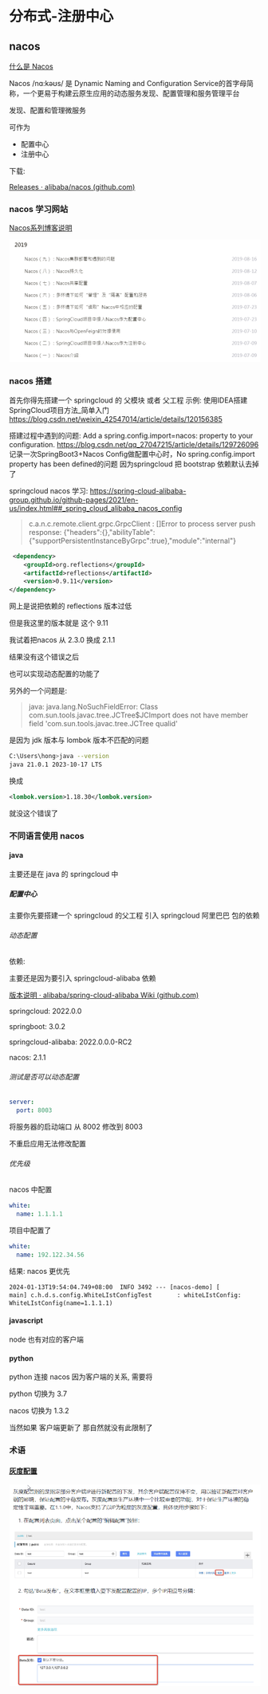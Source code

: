 # 分布式-注册中心
## nacos

[什么是 Nacos](https://nacos.io/zh-cn/docs/what-is-nacos.html)

Nacos /nɑ:kəʊs/ 是 Dynamic Naming and Configuration Service的首字母简称，一个更易于构建云原生应用的动态服务发现、配置管理和服务管理平台

发现、配置和管理微服务

可作为

- 配置中心
- 注册中心



下载:

[Releases · alibaba/nacos (github.com)](https://github.com/alibaba/nacos/releases)



### nacos 学习网站
[Nacos系列博客说明](https://www.larscheng.com/categories/SpringCloud/)


![](https://raw.githubusercontent.com/HongXiaoHong/images/main/picture/msedge_SlOtLAgwKE.png)


### nacos 搭建
首先你得先搭建一个 springcloud 的 父模块 或者 父工程
示例: 使用IDEA搭建SpringCloud项目方法_简单入门
https://blog.csdn.net/weixin_42547014/article/details/120156385

搭建过程中遇到的问题:
Add a spring.config.import=nacos: property to your configuration.
https://blog.csdn.net/qq_27047215/article/details/129726096
记录一次SpringBoot3+Nacos Config做配置中心时，No spring.config.import property has been defined的问题
因为springcloud 把 bootstrap 依赖默认去掉了

springcloud nacos 学习:
https://spring-cloud-alibaba-group.github.io/github-pages/2021/en-us/index.html##_spring_cloud_alibaba_nacos_config



>c.a.n.c.remote.client.grpc.GrpcClient    : []Error to process server push response: {"headers":{},"abilityTable":
>{"supportPersistentInstanceByGrpc":true},"module":"internal"}

```xml
 <dependency>
	<groupId>org.reflections</groupId>
	<artifactId>reflections</artifactId>
	<version>0.9.11</version>
</dependency>

```

网上是说把依赖的 reflections 版本过低

但是我这里的版本就是 这个 9.11

我试着把nacos 从 2.3.0 换成 2.1.1

结果没有这个错误之后

也可以实现动态配置的功能了



另外的一个问题是:

>java: java.lang.NoSuchFieldError: Class com.sun.tools.javac.tree.JCTree$JCImport does not have member field 'com.sun.tools.javac.tree.JCTree qualid'



是因为 jdk 版本与 lombok 版本不匹配的问题

```bash
C:\Users\hong>java --version
java 21.0.1 2023-10-17 LTS
```

换成

```xml
<lombok.version>1.18.30</lombok.version>
```

就没这个错误了



### 不同语言使用 nacos
#### java
主要还是在 java 的 springcloud 中

##### 配置中心

主要你先要搭建一个 springcloud 的父工程
引入 springcloud 阿里巴巴 包的依赖

###### 动态配置

依赖:

主要还是因为要引入 springcloud-alibaba 依赖

[版本说明 · alibaba/spring-cloud-alibaba Wiki (github.com)](https://github.com/alibaba/spring-cloud-alibaba/wiki/版本说明)



springcloud:  2022.0.0

springboot: 3.0.2

springcloud-alibaba: 2022.0.0.0-RC2

nacos:  2.1.1

###### 测试是否可以动态配置

```yaml
server:
  port: 8003
```

将服务器的启动端口 从 8002 修改到 8003

不重启应用无法修改配置



###### 优先级

nacos 中配置

```yaml
white:
  name: 1.1.1.1
```

项目中配置了

```yaml
white:
  name: 192.122.34.56
```

结果: nacos 更优先

```log
2024-01-13T19:54:04.749+08:00  INFO 3492 --- [nacos-demo] [           main] c.h.d.s.config.WhiteLIstConfigTest       : whiteLIstConfig: WhiteLIstConfig(name=1.1.1.1)

```



#### javascript
node 也有对应的客户端

#### python
python 连接 nacos
因为客户端的关系, 需要将

python 切换为 3.7

nacos 切换为 1.3.2

当然如果 客户端更新了 那自然就没有此限制了

### 术语
#### [灰度配置](https://nacos.io/zh-cn/blog/nacos%201.1.0.html)
![](https://raw.githubusercontent.com/HongXiaoHong/images/main/picture/msedge_2554gdcQyB.png)